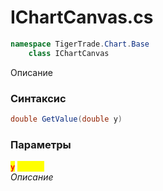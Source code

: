 
# IChartCanvas.cs
```csharp
namespace TigerTrade.Chart.Base  
    class IChartCanvas
```

Описание

### Синтаксис
```csharp
double GetValue(double y)
```

### Параметры  
<mark style="color:red;">**`y`**</mark> <mark style="color:yellow;">`double`</mark>  
 *Описание*  
  

                    
                    